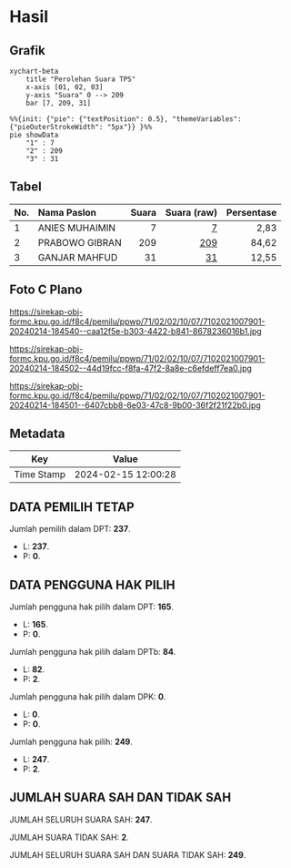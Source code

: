 # Hasil

## Grafik

```mermaid
xychart-beta
    title "Perolehan Suara TPS"
    x-axis [01, 02, 03]
    y-axis "Suara" 0 --> 209
    bar [7, 209, 31]
```

```mermaid
%%{init: {"pie": {"textPosition": 0.5}, "themeVariables": {"pieOuterStrokeWidth": "5px"}} }%%
pie showData
    "1" : 7
    "2" : 209
    "3" : 31
```

## Tabel

| No. | Nama Paslon    | Suara | Suara (raw) | Persentase |
|:--- |:-------------- | -----:| -----------:| ----------:|
| 1   | ANIES MUHAIMIN | 7     | [7][p-1]    | 2,83       |
| 2   | PRABOWO GIBRAN | 209   | [209][p-2]  | 84,62      |
| 3   | GANJAR MAHFUD  | 31    | [31][p-3]   | 12,55      |


[p-1]: https://github.com/gigit-pemilu/pemilu-2024-71-sulawesi-utara/blob/main/pilpres/hitung-suara/sub/71-sulawesi-utara/sub/02-minahasa/sub/02-tondano-timur/sub/1007-kendis/sub/901-tps/sub/paslon-1.txt
[p-2]: https://github.com/gigit-pemilu/pemilu-2024-71-sulawesi-utara/blob/main/pilpres/hitung-suara/sub/71-sulawesi-utara/sub/02-minahasa/sub/02-tondano-timur/sub/1007-kendis/sub/901-tps/sub/paslon-2.txt
[p-3]: https://github.com/gigit-pemilu/pemilu-2024-71-sulawesi-utara/blob/main/pilpres/hitung-suara/sub/71-sulawesi-utara/sub/02-minahasa/sub/02-tondano-timur/sub/1007-kendis/sub/901-tps/sub/paslon-3.txt

## Foto C Plano

https://sirekap-obj-formc.kpu.go.id/f8c4/pemilu/ppwp/71/02/02/10/07/7102021007901-20240214-184540--caa12f5e-b303-4422-b841-8678236016b1.jpg

https://sirekap-obj-formc.kpu.go.id/f8c4/pemilu/ppwp/71/02/02/10/07/7102021007901-20240214-184502--44d19fcc-f8fa-47f2-8a8e-c6efdeff7ea0.jpg

https://sirekap-obj-formc.kpu.go.id/f8c4/pemilu/ppwp/71/02/02/10/07/7102021007901-20240214-184501--6407cbb8-6e03-47c8-9b00-36f2f21f22b0.jpg


## Metadata

| Key        | Value               |
| ---------- | ------------------- |
| Time Stamp | 2024-02-15 12:00:28 |


## DATA PEMILIH TETAP

Jumlah pemilih dalam DPT: **237**.
 * L: **237**.
 * P: **0**.

## DATA PENGGUNA HAK PILIH

Jumlah pengguna hak pilih dalam DPT: **165**.
 * L: **165**.
 * P: **0**.

Jumlah pengguna hak pilih dalam DPTb: **84**.
 * L: **82**.
 * P: **2**.

Jumlah pengguna hak pilih dalam DPK: **0**.
 * L: **0**.
 * P: **0**.

Jumlah pengguna hak pilih: **249**.
 * L: **247**.
 * P: **2**.

## JUMLAH SUARA SAH DAN TIDAK SAH

JUMLAH SELURUH SUARA SAH: **247**.

JUMLAH SUARA TIDAK SAH: **2**.

JUMLAH SELURUH SUARA SAH DAN SUARA TIDAK SAH: **249**.


